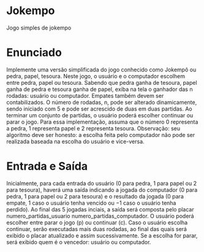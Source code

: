 # Jokempo
Jogo simples de jokempo

# Enunciado
Implemente uma versão simplificada do jogo conhecido como Jokempô ou pedra, papel, tesoura. Neste jogo, o
usuário e o computador escolhem entre pedra, papel ou tesoura. Sabendo que pedra ganha de tesoura, papel ganha
de pedra e tesoura ganha de papel, exiba na tela o ganhador das n rodadas: usuário ou computador. Empates também
devem ser contabilizados. O número de rodadas, n, pode ser alterado dinamicamente, sendo iniciado com 5 e pode
ser acrescido de duas em duas partidas. Ao terminar um conjunto de partidas, o usuário poderá escolher continuar ou
parar o jogo. Para essa implementação, assuma que o número 0 representa a pedra, 1 representa papel e 2 representa
tesoura. Observação: seu algoritmo deve ser honesto: a escolha feita pelo computador não pode ser realizada baseada
na escolha do usuário e vice-versa.

# Entrada e Saída
Inicialmente, para cada entrada do usuário (0 para pedra, 1 para papel ou 2 para tesoura), haverá uma saída
indicando a jogada do computador (0 para pedra, 1 para papel ou 2 para tesoura) e o resultado da jogada (0 para
empate, 1 caso o usuário tenha vencido ou −1 caso o usuário tenha perdido). Ao final das 5 jogadas inciais, a saída será
composta pelo placar numero_partidas_usuario numero_partidas_computador. O usuário poderá escolher entre
parar o jogo (p) ou continuar (c). Caso o usuário escolha continuar, serão executadas mais duas rodadas, ao final das
quais será exibido o placar atualizado e assim sucessivamente. Se a escolha for parar, será exibido quem é o vencedor:
usuário ou computador.
